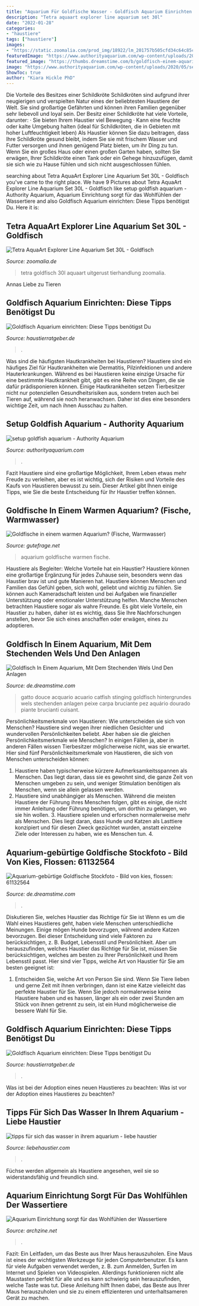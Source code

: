 ```yaml
---
title: "Aquarium Für Goldfische Wasser - Goldfisch Aquarium Einrichten: Diese Tipps Benötigst Du"
description: "Tetra aquaart explorer line aquarium set 30l"
date: "2022-01-28"
categories:
- "haustiere"
tags: ["haustiere"]
images:
- "https://static.zoomalia.com/prod_img/18922/lm_201757b505cfd34c64c85ca5b5690ee52931385625549.jpg"
featuredImage: "https://www.authorityaquarium.com/wp-content/uploads/2020/05/setup-goldfish-aquarium.jpg"
featured_image: "https://thumbs.dreamstime.com/b/goldfisch-einem-aquarium-mit-dem-stechenden-wels-und-den-anlagen-des-hintergrundes-62212854.jpg"
image: "https://www.authorityaquarium.com/wp-content/uploads/2020/05/setup-goldfish-aquarium.jpg"
ShowToc: true
author: "Kiara Hickle PhD"
---
```



Die Vorteile des Besitzes einer Schildkröte
Schildkröten sind aufgrund ihrer neugierigen und verspielten Natur eines der beliebtesten Haustiere der Welt. Sie sind großartige Gefährten und können ihren Familien gegenüber sehr liebevoll und loyal sein. Der Besitz einer Schildkröte hat viele Vorteile, darunter: · Sie bieten Ihrem Haustier viel Bewegung · Kann eine feuchte oder kalte Umgebung halten (ideal für Schildkröten, die in Gebieten mit hoher Luftfeuchtigkeit leben)
 Als Haustier können Sie dazu beitragen, dass Ihre Schildkröte gesund bleibt, indem Sie sie mit frischem Wasser und Futter versorgen und ihnen genügend Platz bieten, um ihr Ding zu tun. Wenn Sie ein großes Haus oder einen großen Garten haben, sollten Sie erwägen, Ihrer Schildkröte einen Tank oder ein Gehege hinzuzufügen, damit sie sich wie zu Hause fühlen und sich nicht ausgeschlossen fühlen.

	

		
searching about Tetra AquaArt Explorer Line Aquarium Set 30L - Goldfisch you've came to the right place. We have 9 Pictures about Tetra AquaArt Explorer Line Aquarium Set 30L - Goldfisch like setup goldfish aquarium - Authority Aquarium, Aquarium Einrichtung sorgt für das Wohlfühlen der Wassertiere and also Goldfisch Aquarium einrichten: Diese Tipps benötigst Du. Here it is:
		
    
## Tetra AquaArt Explorer Line Aquarium Set 30L - Goldfisch

<img loading=lazy src="https://static.zoomalia.com/prod_img/18922/lm_201757b505cfd34c64c85ca5b5690ee52931385625549.jpg" onerror="this.onerror=null;this.src='https://tse2.mm.bing.net/th?id=OIP.fg1dhViVwpHuQpQgx1hIvwHaKN&amp;pid=15.1';" alt="Tetra AquaArt Explorer Line Aquarium Set 30L - Goldfisch">

_Source: zoomalia.de_

>tetra goldfisch 30l aquaart uitgerust tierhandlung zoomalia. 

	

Annas Liebe zu Tieren

    
## Goldfisch Aquarium Einrichten: Diese Tipps Benötigst Du

<img loading=lazy src="https://www.haustierratgeber.de/wp-content/uploads/2020/01/Goldfisch-Aquarium2-1.jpeg" onerror="this.onerror=null;this.src='https://tse1.mm.bing.net/th?id=OIP.wBWbcZgv_rEwK844aHje-gHaEd&amp;pid=15.1';" alt="Goldfisch Aquarium einrichten: Diese Tipps benötigst Du">

_Source: haustierratgeber.de_

>. 

	

Was sind die häufigsten Hautkrankheiten bei Haustieren?
Haustiere sind ein häufiges Ziel für Hautkrankheiten wie Dermatitis, Pilzinfektionen und andere Hauterkrankungen. Während es bei Haustieren keine einzige Ursache für eine bestimmte Hautkrankheit gibt, gibt es eine Reihe von Dingen, die sie dafür prädisponieren können. Einige Hautkrankheiten setzen Tierbesitzer nicht nur potenziellen Gesundheitsrisiken aus, sondern treten auch bei Tieren auf, während sie noch heranwachsen. Daher ist dies eine besonders wichtige Zeit, um nach ihnen Ausschau zu halten.

    
## Setup Goldfish Aquarium - Authority Aquarium

<img loading=lazy src="https://www.authorityaquarium.com/wp-content/uploads/2020/05/setup-goldfish-aquarium.jpg" onerror="this.onerror=null;this.src='https://tse3.mm.bing.net/th?id=OIP.Zm9L_c6JH5ZNLNuspFwNPwHaE2&amp;pid=15.1';" alt="setup goldfish aquarium - Authority Aquarium">

_Source: authorityaquarium.com_

>. 

	

Fazit
Haustiere sind eine großartige Möglichkeit, Ihrem Leben etwas mehr Freude zu verleihen, aber es ist wichtig, sich der Risiken und Vorteile des Kaufs von Haustieren bewusst zu sein. Dieser Artikel gibt Ihnen einige Tipps, wie Sie die beste Entscheidung für Ihr Haustier treffen können.

    
## Goldfische In Einem Warmen Aquarium? (Fische, Warmwasser)

<img loading=lazy src="https://images.gutefrage.net/media/fragen/bilder/goldfische-in-einem-warmen-aquarium/0_original.jpg?v=1464020599000" onerror="this.onerror=null;this.src='https://tse1.mm.bing.net/th?id=OIP.FWkUGA_f27xdXYBoFmlkGQHaHa&amp;pid=15.1';" alt="Goldfische in einem warmen Aquarium? (Fische, Warmwasser)">

_Source: gutefrage.net_

>aquarium goldfische warmen fische. 

	

Haustiere als Begleiter: Welche Vorteile hat ein Haustier?
Haustiere können eine großartige Ergänzung für jedes Zuhause sein, besonders wenn das Haustier brav ist und gute Manieren hat. Haustiere können Menschen und Familien das Gefühl geben, sich wohl, geliebt und wichtig zu fühlen. Sie können auch Kameradschaft leisten und bei Aufgaben wie finanzieller Unterstützung oder emotionaler Unterstützung helfen. Manche Menschen betrachten Haustiere sogar als wahre Freunde. Es gibt viele Vorteile, ein Haustier zu haben, daher ist es wichtig, dass Sie Ihre Nachforschungen anstellen, bevor Sie sich eines anschaffen oder erwägen, eines zu adoptieren.

    
## Goldfisch In Einem Aquarium, Mit Dem Stechenden Wels Und Den Anlagen

<img loading=lazy src="https://thumbs.dreamstime.com/b/goldfisch-einem-aquarium-mit-dem-stechenden-wels-und-den-anlagen-des-hintergrundes-62212854.jpg" onerror="this.onerror=null;this.src='https://tse3.mm.bing.net/th?id=OIP.Nzy4RWnhiqBFLYCiFx1qegHaE7&amp;pid=15.1';" alt="Goldfisch In Einem Aquarium, Mit Dem Stechenden Wels Und Den Anlagen">

_Source: de.dreamstime.com_

>gatto douce acquario acuario catfish stinging goldfisch hintergrundes wels stechenden anlagen peixe carpa bruciante pez aquário dourado piante brucianti cuisant. 

	

Persönlichkeitsmerkmale von Haustieren: Wie unterscheiden sie sich von Menschen?
Haustiere sind wegen ihrer niedlichen Gesichter und wundervollen Persönlichkeiten beliebt. Aber haben sie die gleichen Persönlichkeitsmerkmale wie Menschen? In einigen Fällen ja, aber in anderen Fällen wissen Tierbesitzer möglicherweise nicht, was sie erwartet. Hier sind fünf Persönlichkeitsmerkmale von Haustieren, die sich von Menschen unterscheiden können:
1. Haustiere haben typischerweise kürzere Aufmerksamkeitsspannen als Menschen. Das liegt daran, dass sie es gewohnt sind, die ganze Zeit von Menschen umgeben zu sein, und weniger Stimulation benötigen als Menschen, wenn sie allein gelassen werden.
2. Haustiere sind unabhängiger als Menschen. Während die meisten Haustiere der Führung ihres Menschen folgen, gibt es einige, die nicht immer Anleitung oder Führung benötigen, um dorthin zu gelangen, wo sie hin wollen. 3. Haustiere spielen und erforschen normalerweise mehr als Menschen. Dies liegt daran, dass Hunde und Katzen als Lasttiere konzipiert und für diesen Zweck gezüchtet wurden, anstatt einzelne Ziele oder Interessen zu haben, wie es Menschen tun. 4.

    
## Aquarium-gebürtige Goldfische Stockfoto - Bild Von Kies, Flossen: 61132564

<img loading=lazy src="https://thumbs.dreamstime.com/z/aquarium-gebürtige-goldfische-61132564.jpg" onerror="this.onerror=null;this.src='https://tse2.mm.bing.net/th?id=OIP.DRXJWiQSBWrSooDGYAQfIwHaEr&amp;pid=15.1';" alt="Aquarium-gebürtige Goldfische Stockfoto - Bild von kies, flossen: 61132564">

_Source: de.dreamstime.com_

>. 

	

Diskutieren Sie, welches Haustier das Richtige für Sie ist
Wenn es um die Wahl eines Haustieres geht, haben viele Menschen unterschiedliche Meinungen. Einige mögen Hunde bevorzugen, während andere Katzen bevorzugen. Bei dieser Entscheidung sind viele Faktoren zu berücksichtigen, z. B. Budget, Lebensstil und Persönlichkeit. Aber um herauszufinden, welches Haustier das Richtige für Sie ist, müssen Sie berücksichtigen, welches am besten zu Ihrer Persönlichkeit und Ihrem Lebensstil passt. Hier sind vier Tipps, welche Art von Haustier für Sie am besten geeignet ist:
1) Entscheiden Sie, welche Art von Person Sie sind. Wenn Sie Tiere lieben und gerne Zeit mit ihnen verbringen, dann ist eine Katze vielleicht das perfekte Haustier für Sie. Wenn Sie jedoch normalerweise keine Haustiere haben und es hassen, länger als ein oder zwei Stunden am Stück von ihnen getrennt zu sein, ist ein Hund möglicherweise die bessere Wahl für Sie.

    
## Goldfisch Aquarium Einrichten: Diese Tipps Benötigst Du

<img loading=lazy src="https://www.haustierratgeber.de/wp-content/uploads/2020/01/Goldfisch-Aquarium3-2-768x512.jpeg" onerror="this.onerror=null;this.src='https://tse2.mm.bing.net/th?id=OIP.MP-IBdne4z5Rr-1m9Ea85AHaE8&amp;pid=15.1';" alt="Goldfisch Aquarium einrichten: Diese Tipps benötigst Du">

_Source: haustierratgeber.de_

>. 

	

Was ist bei der Adoption eines neuen Haustieres zu beachten: Was ist vor der Adoption eines Haustieres zu beachten?

    
## Tipps Für Sich Das Wasser In Ihrem Aquarium - Liebe Haustier

<img loading=lazy src="https://imgs.liebehaustier.com/imgs/GettyImages-115246336-58408af95f9b5851e598831b.jpg" onerror="this.onerror=null;this.src='https://tse3.mm.bing.net/th?id=OIP.nOcc4dI8teTcI3DT_yrnbwHaE6&amp;pid=15.1';" alt="tipps für sich das wasser in ihrem aquarium - liebe haustier">

_Source: liebehaustier.com_

>. 

	

Füchse werden allgemein als Haustiere angesehen, weil sie so widerstandsfähig und freundlich sind.

    
## Aquarium Einrichtung Sorgt Für Das Wohlfühlen Der Wassertiere

<img loading=lazy src="https://archzine.net/wp-content/uploads/2016/11/goldfische-aquarium-einrichtung-aquarium-deko-mehrfarbige-steine-wasserpflanzen.jpg" onerror="this.onerror=null;this.src='https://tse1.mm.bing.net/th?id=OIP.OeL02zw3LKslFnN95hZS8QHaHY&amp;pid=15.1';" alt="Aquarium Einrichtung sorgt für das Wohlfühlen der Wassertiere">

_Source: archzine.net_

>. 

	

Fazit: Ein Leitfaden, um das Beste aus Ihrer Maus herauszuholen.
Eine Maus ist eines der wichtigsten Werkzeuge für jeden Computerbenutzer. Es kann für viele Aufgaben verwendet werden, z. B. zum Anmelden, Surfen im Internet und Spielen von Videospielen. Allerdings funktionieren nicht alle Maustasten perfekt für alle und es kann schwierig sein herauszufinden, welche Taste was tut. Diese Anleitung hilft Ihnen dabei, das Beste aus Ihrer Maus herauszuholen und sie zu einem effizienteren und unterhaltsameren Gerät zu machen.

